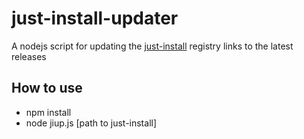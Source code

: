 # just-install-updater

A nodejs script for updating the [just-install](https://github.com/lvillani/just-install)
registry links to the latest releases

## How to use

* npm install
* node jiup.js [path to just-install]
